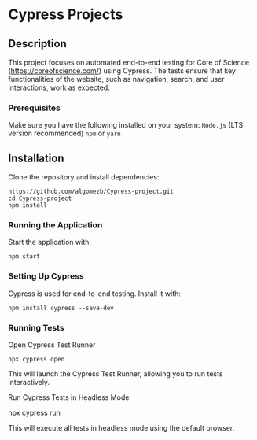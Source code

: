 # Cypress Projects

## Description

This project focuses on automated end-to-end testing for Core of Science (https://coreofscience.com/) using Cypress. The tests ensure that key functionalities of the website, such as navigation, search, and user interactions, work as expected.

### Prerequisites

Make sure you have the following installed on your system: `Node.js` (LTS version recommended) `npm` or `yarn`

## Installation

Clone the repository and install dependencies:

```
https://github.com/algomezb/Cypress-project.git
cd Cypress-project
npm install
```


### Running the Application

Start the application with:

`npm start`

### Setting Up Cypress

Cypress is used for end-to-end testing. Install it with:

`npm install cypress --save-dev`

### Running Tests

Open Cypress Test Runner

`npx cypress open`

This will launch the Cypress Test Runner, allowing you to run tests interactively.

Run Cypress Tests in Headless Mode

npx cypress run

This will execute all tests in headless mode using the default browser.
